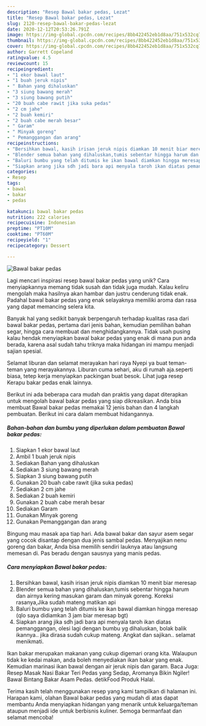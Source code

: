 ```yaml
---
description: "Resep Bawal bakar pedas, Lezat"
title: "Resep Bawal bakar pedas, Lezat"
slug: 2120-resep-bawal-bakar-pedas-lezat
date: 2020-12-12T20:53:26.791Z
image: https://img-global.cpcdn.com/recipes/8bb422452eb1d8aa/751x532cq70/bawal-bakar-pedas-foto-resep-utama.jpg
thumbnail: https://img-global.cpcdn.com/recipes/8bb422452eb1d8aa/751x532cq70/bawal-bakar-pedas-foto-resep-utama.jpg
cover: https://img-global.cpcdn.com/recipes/8bb422452eb1d8aa/751x532cq70/bawal-bakar-pedas-foto-resep-utama.jpg
author: Garrett Copeland
ratingvalue: 4.5
reviewcount: 15
recipeingredient:
- "1 ekor bawal laut"
- "1 buah jeruk nipis"
- " Bahan yang dihaluskan"
- "3 siung bawang merah"
- "3 siung bawang putih"
- "20 buah cabe rawit jika suka pedas"
- "2 cm jahe"
- "2 buah kemiri"
- "2 buah cabe merah besar"
- " Garam"
- " Minyak goreng"
- " Pemanggangan dan arang"
recipeinstructions:
- "Bersihkan bawal, kasih irisan jeruk nipis diamkan 10 menit biar meresap"
- "Blender semua bahan yang dihaluskan,tumis sebentar hingga harum dan airnya kering masukan garam dan minyak goreng. Koreksi rasanya,Jika sudah mateng matikan api"
- "Baluri bumbu yang telah ditumis ke ikan bawal diamkan hingga meresap (qlo saya didiamkan 3 jam biar meresap bgt)"
- "Siapkan arang jika sdh jadi bara api menyala taroh ikan diatas pemanggangan, olesi lagi dengan bumbu yg dihaluskan, bolak balik ikannya.. jika dirasa sudah cukup mateng. Angkat dan sajikan.. selamat menikmati."
categories:
- Resep
tags:
- bawal
- bakar
- pedas

katakunci: bawal bakar pedas 
nutrition: 222 calories
recipecuisine: Indonesian
preptime: "PT10M"
cooktime: "PT60M"
recipeyield: "1"
recipecategory: Dessert

---
```



![Bawal bakar pedas](https://img-global.cpcdn.com/recipes/8bb422452eb1d8aa/751x532cq70/bawal-bakar-pedas-foto-resep-utama.jpg)

Lagi mencari inspirasi resep bawal bakar pedas yang unik? Cara menyiapkannya memang tidak susah dan tidak juga mudah. Kalau keliru mengolah maka hasilnya akan hambar dan justru cenderung tidak enak. Padahal bawal bakar pedas yang enak selayaknya memiliki aroma dan rasa yang dapat memancing selera kita.

Banyak hal yang sedikit banyak berpengaruh terhadap kualitas rasa dari bawal bakar pedas, pertama dari jenis bahan, kemudian pemilihan bahan segar, hingga cara membuat dan menghidangkannya. Tidak usah pusing kalau hendak menyiapkan bawal bakar pedas yang enak di mana pun anda berada, karena asal sudah tahu triknya maka hidangan ini mampu menjadi sajian spesial.

Selamat liburan dan selamat merayakan hari raya Nyepi ya buat teman-teman yang merayakannya. Liburan cuma sehari, aku di rumah aja.seperti biasa, tetep kerja menyiapkan packingan buat besok. Lihat juga resep Kerapu bakar pedas enak lainnya.


Berikut ini ada beberapa cara mudah dan praktis yang dapat diterapkan untuk mengolah bawal bakar pedas yang siap dikreasikan. Anda bisa membuat Bawal bakar pedas memakai 12 jenis bahan dan 4 langkah pembuatan. Berikut ini cara dalam membuat hidangannya.

<!--inarticleads1-->

##### Bahan-bahan dan bumbu yang diperlukan dalam pembuatan Bawal bakar pedas:

1. Siapkan 1 ekor bawal laut
1. Ambil 1 buah jeruk nipis
1. Sediakan  Bahan yang dihaluskan
1. Sediakan 3 siung bawang merah
1. Siapkan 3 siung bawang putih
1. Gunakan 20 buah cabe rawit (jika suka pedas)
1. Sediakan 2 cm jahe
1. Sediakan 2 buah kemiri
1. Gunakan 2 buah cabe merah besar
1. Sediakan  Garam
1. Gunakan  Minyak goreng
1. Gunakan  Pemanggangan dan arang


Bingung mau masak apa tiap hari. Ada bawal bakar dan sayur asem segar yang cocok disantap dengan dua jenis sambal pedas. Menyajikan nenu goreng dan bakar, Anda bisa memilih sendiri lauknya atau langsung memesan di. Pas beradu dengan sausnya yang manis pedas. 

<!--inarticleads2-->

##### Cara menyiapkan Bawal bakar pedas:

1. Bersihkan bawal, kasih irisan jeruk nipis diamkan 10 menit biar meresap
1. Blender semua bahan yang dihaluskan,tumis sebentar hingga harum dan airnya kering masukan garam dan minyak goreng. Koreksi rasanya,Jika sudah mateng matikan api
1. Baluri bumbu yang telah ditumis ke ikan bawal diamkan hingga meresap (qlo saya didiamkan 3 jam biar meresap bgt)
1. Siapkan arang jika sdh jadi bara api menyala taroh ikan diatas pemanggangan, olesi lagi dengan bumbu yg dihaluskan, bolak balik ikannya.. jika dirasa sudah cukup mateng. Angkat dan sajikan.. selamat menikmati.


Ikan bakar merupakan makanan yang cukup digemari orang kita. Walaupun tidak ke kedai makan, anda boleh menyediakan ikan bakar yang enak. Kemudian marinasi ikan bawal dengan air jeruk nipis dan garam. Baca Juga: Resep Masak Nasi Bakar Teri Pedas yang Sedap, Aromanya Bikin Ngiler! Bawal Bintang Bakar Asam Pedas. detikFood Produk Halal. 

Terima kasih telah menggunakan resep yang kami tampilkan di halaman ini. Harapan kami, olahan Bawal bakar pedas yang mudah di atas dapat membantu Anda menyiapkan hidangan yang menarik untuk keluarga/teman ataupun menjadi ide untuk berbisnis kuliner. Semoga bermanfaat dan selamat mencoba!
